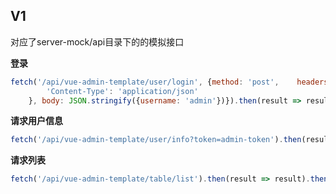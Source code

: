 
## V1

对应了server-mock/api目录下的的模拟接口

**登录**

```js
fetch('/api/vue-admin-template/user/login', {method: 'post',    headers: {
        'Content-Type': 'application/json'
    }, body: JSON.stringify({username: 'admin'})}).then(result => result).then(data => console.log('data', data))
```


**请求用户信息**

```js
fetch('/api/vue-admin-template/user/info?token=admin-token').then(result => result).then(data => console.log('data', data))
```

**请求列表**

```js
fetch('/api/vue-admin-template/table/list').then(result => result).then(data => console.log('data', data))
```